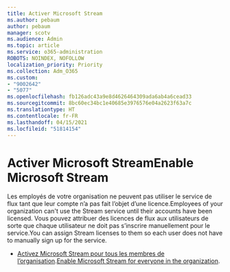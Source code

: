 ```yaml
---
title: Activer Microsoft Stream
ms.author: pebaum
author: pebaum
manager: scotv
ms.audience: Admin
ms.topic: article
ms.service: o365-administration
ROBOTS: NOINDEX, NOFOLLOW
localization_priority: Priority
ms.collection: Adm_O365
ms.custom:
- "9002642"
- "5077"
ms.openlocfilehash: fb126adc43a9e8d4626464309ada6ab4a6cead33
ms.sourcegitcommit: 8bc60ec34bc1e40685e3976576e04a2623f63a7c
ms.translationtype: HT
ms.contentlocale: fr-FR
ms.lasthandoff: 04/15/2021
ms.locfileid: "51814154"
---
```

# <a name="enable-microsoft-stream"></a><span data-ttu-id="8f3d4-102">Activer Microsoft Stream</span><span class="sxs-lookup"><span data-stu-id="8f3d4-102">Enable Microsoft Stream</span></span>

<span data-ttu-id="8f3d4-103">Les employés de votre organisation ne peuvent pas utiliser le service de flux tant que leur compte n’a pas fait l’objet d’une licence.</span><span class="sxs-lookup"><span data-stu-id="8f3d4-103">Employees of your organization can't use the Stream service until their accounts have been licensed.</span></span> <span data-ttu-id="8f3d4-104">Vous pouvez attribuer des licences de flux aux utilisateurs de sorte que chaque utilisateur ne doit pas s’inscrire manuellement pour le service.</span><span class="sxs-lookup"><span data-stu-id="8f3d4-104">You can assign Stream licenses to them so each user does not have to manually sign up for the service.</span></span>

- <span data-ttu-id="8f3d4-105">[Activez Microsoft Stream pour tous les membres de l’organisation](https://docs.microsoft.com/stream/assign-user-licenses).</span><span class="sxs-lookup"><span data-stu-id="8f3d4-105">[Enable Microsoft Stream for everyone in the organization](https://docs.microsoft.com/stream/assign-user-licenses).</span></span>
